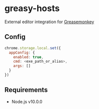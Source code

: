 greasy-hosts
============
External editor integration for [Greasemonkey](https://github.com/greasemonkey/greasemonkey)

Config
------
```js
chrome.storage.local.set({
  appConfig: {
    enabled: true,
    cmd: <exe_path_or_alias>,
    args: []
  }
})
```

Requirements
------------
 * Node.js v10.0.0
